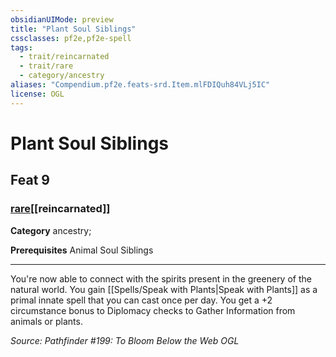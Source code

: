 ```yaml
---
obsidianUIMode: preview
title: "Plant Soul Siblings"
cssclasses: pf2e,pf2e-spell
tags:
  - trait/reincarnated
  - trait/rare
  - category/ancestry
aliases: "Compendium.pf2e.feats-srd.Item.mlFDIQuh84VLj5IC"
license: OGL
---
```

# Plant Soul Siblings
## Feat 9
### [rare](rare "Rare Rarity Trait")[[reincarnated]]

**Category** ancestry; 



**Prerequisites** Animal Soul Siblings
* * *
You're now able to connect with the spirits present in the greenery of the natural world. You gain [[Spells/Speak with Plants|Speak with Plants]] as a primal innate spell that you can cast once per day. You get a +2 circumstance bonus to Diplomacy checks to Gather Information from animals or plants.

*Source: Pathfinder #199: To Bloom Below the Web*
*OGL*